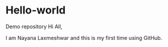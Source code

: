 # Hello-world
Demo repository
Hi All,

I am Nayana Laxmeshwar and this is my first time using GitHub.
